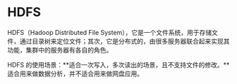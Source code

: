 # HDFS

HDFS（Hadoop Distributed File System），它是一个文件系统，用于存储文件，通过目录树来定位文件；其次，它是分布式的，由很多服务器联合起来实现其功能，集群中的服务器有各自的角色。

HDFS 的使用场景：**适合一次写入，多次读出的场景，且不支持文件的修改。**适合用来做数据分析，并不适合用来做网盘应用。

